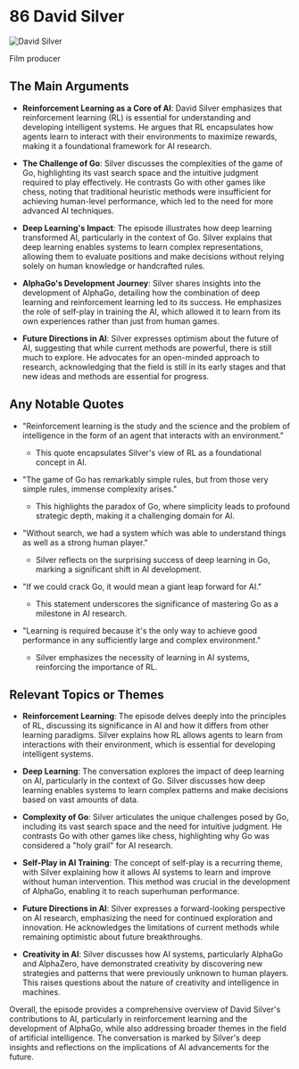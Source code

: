 # 86 David Silver


![David Silver](https://encrypted-tbn0.gstatic.com/images?q=tbn:ANd9GcR1AijYrqXBHtrZ5NDOva64ET3hht0w1ewyiTGdlg6XsN4Bz41HlAuceg&s=0)

Film producer



## The Main Arguments

- **Reinforcement Learning as a Core of AI**: David Silver emphasizes that reinforcement learning (RL) is essential for understanding and developing intelligent systems. He argues that RL encapsulates how agents learn to interact with their environments to maximize rewards, making it a foundational framework for AI research.

- **The Challenge of Go**: Silver discusses the complexities of the game of Go, highlighting its vast search space and the intuitive judgment required to play effectively. He contrasts Go with other games like chess, noting that traditional heuristic methods were insufficient for achieving human-level performance, which led to the need for more advanced AI techniques.

- **Deep Learning's Impact**: The episode illustrates how deep learning transformed AI, particularly in the context of Go. Silver explains that deep learning enables systems to learn complex representations, allowing them to evaluate positions and make decisions without relying solely on human knowledge or handcrafted rules.

- **AlphaGo's Development Journey**: Silver shares insights into the development of AlphaGo, detailing how the combination of deep learning and reinforcement learning led to its success. He emphasizes the role of self-play in training the AI, which allowed it to learn from its own experiences rather than just from human games.

- **Future Directions in AI**: Silver expresses optimism about the future of AI, suggesting that while current methods are powerful, there is still much to explore. He advocates for an open-minded approach to research, acknowledging that the field is still in its early stages and that new ideas and methods are essential for progress.

## Any Notable Quotes

- "Reinforcement learning is the study and the science and the problem of intelligence in the form of an agent that interacts with an environment."
  - This quote encapsulates Silver's view of RL as a foundational concept in AI.

- "The game of Go has remarkably simple rules, but from those very simple rules, immense complexity arises."
  - This highlights the paradox of Go, where simplicity leads to profound strategic depth, making it a challenging domain for AI.

- "Without search, we had a system which was able to understand things as well as a strong human player."
  - Silver reflects on the surprising success of deep learning in Go, marking a significant shift in AI development.

- "If we could crack Go, it would mean a giant leap forward for AI."
  - This statement underscores the significance of mastering Go as a milestone in AI research.

- "Learning is required because it's the only way to achieve good performance in any sufficiently large and complex environment."
  - Silver emphasizes the necessity of learning in AI systems, reinforcing the importance of RL.

## Relevant Topics or Themes

- **Reinforcement Learning**: The episode delves deeply into the principles of RL, discussing its significance in AI and how it differs from other learning paradigms. Silver explains how RL allows agents to learn from interactions with their environment, which is essential for developing intelligent systems.

- **Deep Learning**: The conversation explores the impact of deep learning on AI, particularly in the context of Go. Silver discusses how deep learning enables systems to learn complex patterns and make decisions based on vast amounts of data.

- **Complexity of Go**: Silver articulates the unique challenges posed by Go, including its vast search space and the need for intuitive judgment. He contrasts Go with other games like chess, highlighting why Go was considered a "holy grail" for AI research.

- **Self-Play in AI Training**: The concept of self-play is a recurring theme, with Silver explaining how it allows AI systems to learn and improve without human intervention. This method was crucial in the development of AlphaGo, enabling it to reach superhuman performance.

- **Future Directions in AI**: Silver expresses a forward-looking perspective on AI research, emphasizing the need for continued exploration and innovation. He acknowledges the limitations of current methods while remaining optimistic about future breakthroughs.

- **Creativity in AI**: Silver discusses how AI systems, particularly AlphaGo and AlphaZero, have demonstrated creativity by discovering new strategies and patterns that were previously unknown to human players. This raises questions about the nature of creativity and intelligence in machines.

Overall, the episode provides a comprehensive overview of David Silver's contributions to AI, particularly in reinforcement learning and the development of AlphaGo, while also addressing broader themes in the field of artificial intelligence. The conversation is marked by Silver's deep insights and reflections on the implications of AI advancements for the future.